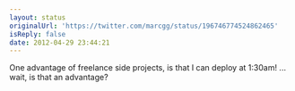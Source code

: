 ```yaml
---
layout: status
originalUrl: 'https://twitter.com/marcgg/status/196746774524862465'
isReply: false
date: 2012-04-29 23:44:21
---
```


One advantage of freelance side projects, is that I can deploy at 1:30am! ... wait, is that an advantage?
